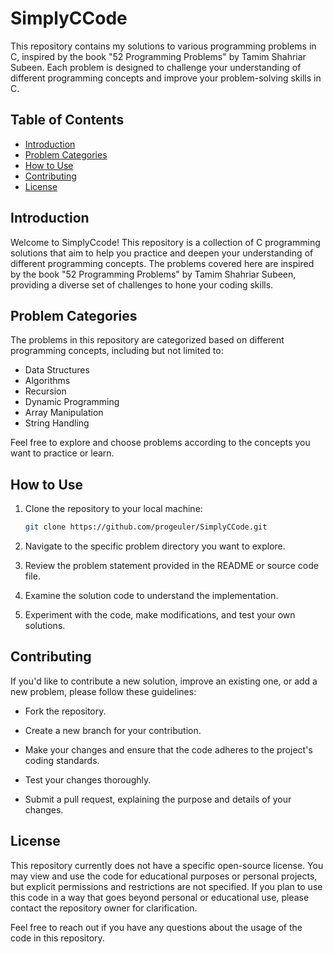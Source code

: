 # SimplyCCode

This repository contains my solutions to various programming problems in C, inspired by the book "52 Programming Problems" by Tamim Shahriar Subeen. Each problem is designed to challenge your understanding of different programming concepts and improve your problem-solving skills in C.

## Table of Contents

- [Introduction](#introduction)
- [Problem Categories](#problem-categories)
- [How to Use](#how-to-use)
- [Contributing](#contributing)
- [License](#license)

## Introduction

Welcome to SimplyCcode! This repository is a collection of C programming solutions that aim to help you practice and deepen your understanding of different programming concepts. The problems covered here are inspired by the book "52 Programming Problems" by Tamim Shahriar Subeen, providing a diverse set of challenges to hone your coding skills.

## Problem Categories

The problems in this repository are categorized based on different programming concepts, including but not limited to:

- Data Structures
- Algorithms
- Recursion
- Dynamic Programming
- Array Manipulation
- String Handling

Feel free to explore and choose problems according to the concepts you want to practice or learn.

## How to Use

1. Clone the repository to your local machine:

   ```bash
   git clone https://github.com/progeuler/SimplyCCode.git

2. Navigate to the specific problem directory you want to explore.

3. Review the problem statement provided in the README or source code file.

4. Examine the solution code to understand the implementation.

5. Experiment with the code, make modifications, and test your own solutions.


## Contributing

If you'd like to contribute a new solution, improve an existing one, or add a new problem, please follow these guidelines:

   - Fork the repository.

   - Create a new branch for your contribution.

   - Make your changes and ensure that the code adheres to the project's coding standards.

   - Test your changes thoroughly.

   - Submit a pull request, explaining the purpose and details of your changes.


## License

This repository currently does not have a specific open-source license. You may view and use the code for educational purposes or personal projects, but explicit permissions and restrictions are not specified. If you plan to use this code in a way that goes beyond personal or educational use, please contact the repository owner for clarification.

Feel free to reach out if you have any questions about the usage of the code in this repository.
